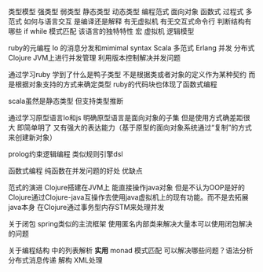 类型模型 强类型 弱类型 静态类型 动态类型
编程范式 面向对象 函数式 过程式 多范式
如何与语言交互 是编译还是解释 有无虚拟机 有无交互式命令行 
判断结构有哪些 if while  模式匹配
该语言的独特特性 宏 虚拟机 逻辑模型

ruby的元编程
Io 的消息分发和mimimal syntax
Scala 多范式
Erlang 并发 分布式
Clojure JVM上进行并发管理  利用版本控制解决并发问题



通过学习ruby 学到了什么是鸭子类型 不是根据类或者对象的定义作为某种契约
而是根据对象支持的方式来确定类型
ruby的代码块也体现了函数式编程

scala虽然是静态类型 但支持类型推断


通过学习原型语言Io和js
明确原型语言是面向对象的子集 但是使用方式确差距很大
即简单明了 又有强大的表达能力（基于原型的面向对象系统通过“复制”的方式来创建新对象）


prolog约束逻辑编程 类似规则引擎dsl

函数式编程 纯函数在并发问题的好处 优缺点

范式的演进
Clojure搭建在JVM上 能直接操作java对象 但是不认为OOP是好的
Clojure通过Clojure-java互操作去使用java虚拟机上的现有功能。而不是去拓展java本身
在Clojure通过事务型内存STM来处理并发

关于闭包
spring类似的主流框架 使用匿名内部类来解决大量本可以使用闭包解决的问题


关于编程结构
中的列表解析 **实用**
monad 
模式匹配 可以解决哪些问题？语法分析 分布式消息传递 解构 XML处理

 